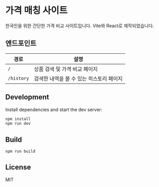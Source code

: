 # 가격 매칭 사이트

한국인을 위한 간단한 가격 비교 사이트입니다. Vite와 React로 제작되었습니다.

## 엔드포인트

| 경로 | 설명 |
|------|------|
| `/` | 상품 검색 및 가격 비교 페이지 |
| `/history` | 검색한 내역을 볼 수 있는 히스토리 페이지 |

## Development

Install dependencies and start the dev server:

```bash
npm install
npm run dev
```

## Build

```bash
npm run build
```

## License

MIT
